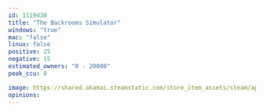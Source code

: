 ```yaml
---
id: 1119430
title: "The Backrooms Simulator"
windows: "true"
mac: "false"
linux: false
positive: 25
negative: 15
estimated_owners: "0 - 20000"
peak_ccu: 0

image: https://shared.akamai.steamstatic.com/store_item_assets/steam/apps/1119430/header.jpg?t=1648600140
opinions:
---
```

